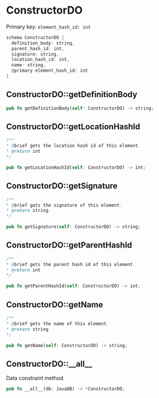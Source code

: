 # ConstructorDO

Primary key: `element_hash_id: int`

```rust
schema ConstructorDO {
  definition_body: string,
  parent_hash_id: int,
  signature: string,
  location_hash_id: int,
  name: string,
  @primary element_hash_id: int
}
```
## ConstructorDO::getDefinitionBody

```rust
pub fn getDefinitionBody(self: ConstructorDO) -> string;
```
## ConstructorDO::getLocationHashId

```java
/**
* @brief gets the location hash id of this element.
* @return int
*/
```
```rust
pub fn getLocationHashId(self: ConstructorDO) -> int;
```
## ConstructorDO::getSignature

```java
/**
* @brief gets the signature of this element.
* @return string
*/
```
```rust
pub fn getSignature(self: ConstructorDO) -> string;
```
## ConstructorDO::getParentHashId

```java
/**
* @brief gets the parent hash id of this element.
* @return int
*/
```
```rust
pub fn getParentHashId(self: ConstructorDO) -> int;
```
## ConstructorDO::getName

```java
/**
* @brief gets the name of this element.
* @return string
*/
```
```rust
pub fn getName(self: ConstructorDO) -> string;
```
## ConstructorDO::\_\_all\_\_

Data constraint method.

```rust
pub fn __all__(db: JavaDB) -> *ConstructorDO;
```

